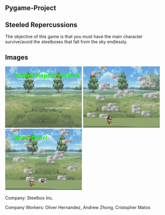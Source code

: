 <h2> Pygame-Project </h2>
<h2> Steeled Repercussions </h2>
<p> The objective of this game is that you must have the main character survive/avoid the steelboxes that fall from the sky endlessly.</p>
<h2> Images </h2>
<img src = "https://github.com/ohern8893/PyGame-Project/blob/master/Game%20Plan/Capture%20Title.PNG?raw=true" width = "250" height = "200" >
<img src = "https://github.com/ohern8893/PyGame-Project/blob/master/Game%20Plan/Capture%20Pt1.PNG" width = "250" height = "200" >
<img src = "https://github.com/ohern8893/PyGame-Project/blob/master/Game%20Plan/Capture%20Game%20Over.PNG" width = "250" height = "200" >
<p> Company: Steelbox Inc. </p>
<p> Company Workers: Oliver Hernandez, Andrew Zhong, Cristopher Matos </p>
